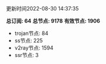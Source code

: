 更新时间2022-08-30 14:37:35

**总订阅: 64**
**总节点: 9178**
**有效节点: 1906**
- trojan节点: 84
- ss节点: 225
- v2ray节点: 1594
- ssr节点: 3

